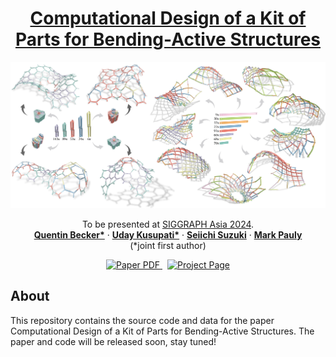 <p align="center">

  <h1 align="center"><a href="https://go.epfl.ch/kop">Computational Design of a Kit of Parts for Bending-Active Structures</a></h1>

![Teaser](./release/teaser.png)

  <p align="center">
    To be presented at <a href="https://asia.siggraph.org/2024/">SIGGRAPH Asia 2024</a>.
    <br />
    <a href="https://people.epfl.ch/quentin.becker?lang=en"><strong>Quentin Becker*</strong></a>
    ·
    <a href="https://udaykusupati.github.io"><strong>Uday Kusupati*</strong></a>
    ·
    <a href="https://people.epfl.ch/seiichi.suzuki?lang=en"><strong>Seiichi Suzuki</strong></a> 
    ·
    <a href="https://people.epfl.ch/mark.pauly?lang=en"><strong>Mark Pauly</strong></a>
    <br />
    (*joint first author)
  </p>

  <p align="center">
    <a href='https://go.epfl.ch'>
      <img src='https://img.shields.io/badge/Paper-PDF-red?style=flat-square' alt='Paper PDF'>
    </a>
    <a href='https://go.epfl.ch/kop' style='padding-left: 0.5rem;'>
      <img src='https://img.shields.io/badge/Project-Page-blue?style=flat-square' alt='Project Page'>
    </a>
  </p>
</p>

## About

This repository contains the source code and data for the paper Computational Design of a Kit of Parts for Bending-Active Structures.
The paper and code will be released soon, stay tuned!